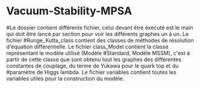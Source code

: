 # Vacuum-Stability-MPSA

#Le dossier contient différents fichier, celui devant être éxecuté est le main qui doit être lancé par section pour voir les différents graphes un à un. Le fichier #Runge_Kutta_class contient des classes de méthodes de résolution d'équation différentielle. Le fichier class_Model contient la classe représentant le modèle utilisé (Modèle #Standard, Modèle MSSM), c'est à partir de cette classe que sont obtenu tout les graphes des différentes constantes de couplage, du terme de Yukawa pour le quark top et du #paramètre de Higgs lambda. Le fichier variables contient toutes les variables utiles pour la construction du modèle.   
